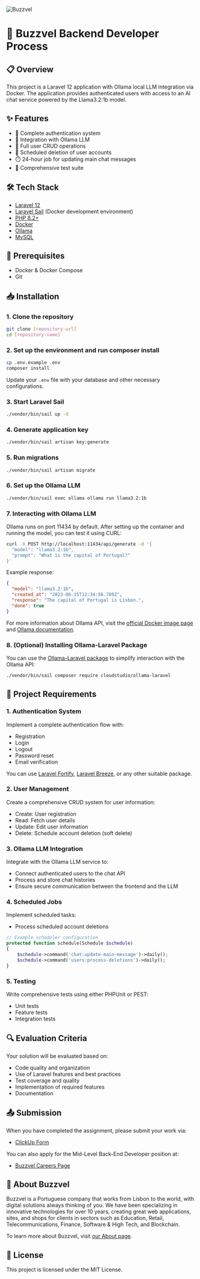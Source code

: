 ![Buzzvel](/profile/banner/buzzvel-banner.png)

# 🚀 Buzzvel Backend Developer Process

## 📋 Overview

This project is a Laravel 12 application with Ollama local LLM integration via Docker. The application provides authenticated users with access to an AI chat service powered by the Llama3.2:1b model.

## ✨ Features

- 🔐 Complete authentication system
- 🤖 Integration with Ollama LLM
- 👤 Full user CRUD operations
- 🔄 Scheduled deletion of user accounts
- ⏱️ 24-hour job for updating main chat messages
- 🧪 Comprehensive test suite

## 🛠️ Tech Stack

- [Laravel 12](https://laravel.com/docs/12.x)
- [Laravel Sail](https://laravel.com/docs/12.x/sail) (Docker development environment)
- [PHP 8.2+](https://www.php.net/releases/8.2/en.php)
- [Docker](https://docs.docker.com/get-started/)
- [Ollama](https://hub.docker.com/r/ollama/ollama)
- [MySQL](https://dev.mysql.com/doc/)

## 🚦 Prerequisites

- Docker & Docker Compose
- Git

## 📥 Installation

### 1. Clone the repository

```bash
git clone [repository-url]
cd [repository-name]
```

### 2. Set up the environment and run composer install

```bash
cp .env.example .env
composer install
```

Update your `.env` file with your database and other necessary configurations.

### 3. Start Laravel Sail

```bash
./vendor/bin/sail up -d
```

### 4. Generate application key

```bash
./vendor/bin/sail artisan key:generate
```

### 5. Run migrations

```bash
./vendor/bin/sail artisan migrate
```

### 6. Set up the Ollama LLM

```bash
./vendor/bin/sail exec ollama ollama run llama3.2:1b
```

### 7. Interacting with Ollama LLM

Ollama runs on port 11434 by default. After setting up the container and running the model, you can test it using CURL:

```bash
curl -X POST http://localhost:11434/api/generate -d '{
  "model": "llama3.2:1b",
  "prompt": "What is the capital of Portugal?"
}'
```

Example response:
```json
{
  "model": "llama3.2:1b",
  "created_at": "2023-06-15T12:34:56.789Z",
  "response": "The capital of Portugal is Lisbon.",
  "done": true
}
```

For more information about Ollama API, visit the [official Docker image page](https://hub.docker.com/r/ollama/ollama) and [Ollama documentation](https://github.com/ollama/ollama).

### 8. (Optional) Installing Ollama-Laravel Package

You can use the [Ollama-Laravel package](https://github.com/cloudstudio/ollama-laravel) to simplify interaction with the Ollama API:

```bash
./vendor/bin/sail composer require cloudstudio/ollama-laravel
```

## 🧩 Project Requirements

### 1. Authentication System

Implement a complete authentication flow with:
- Registration
- Login
- Logout
- Password reset
- Email verification

You can use [Laravel Fortify](https://laravel.com/docs/12.x/fortify), [Laravel Breeze](https://laravel.com/docs/12.x/starter-kits#laravel-breeze), or any other suitable package.

### 2. User Management

Create a comprehensive CRUD system for user information:
- Create: User registration
- Read: Fetch user details
- Update: Edit user information
- Delete: Schedule account deletion (soft delete)

### 3. Ollama LLM Integration

Integrate with the Ollama LLM service to:
- Connect authenticated users to the chat API
- Process and store chat histories
- Ensure secure communication between the frontend and the LLM

### 4. Scheduled Jobs

Implement scheduled tasks:
- Process scheduled account deletions

```php
// Example scheduler configuration
protected function schedule(Schedule $schedule)
{
    $schedule->command('chat:update-main-message')->daily();
    $schedule->command('users:process-deletions')->daily();
}
```

### 5. Testing

Write comprehensive tests using either PHPUnit or PEST:
- Unit tests
- Feature tests
- Integration tests

## 🔍 Evaluation Criteria

Your solution will be evaluated based on:
- Code quality and organization
- Use of Laravel features and best practices
- Test coverage and quality
- Implementation of required features
- Documentation

## 📤 Submission

When you have completed the assignment, please submit your work via:

- [ClickUp Form](https://forms.clickup.com/6647387/f/6avjv-18455/PLUYAZ40HA3XTQOEFW)

You can also apply for the Mid-Level Back-End Developer position at:

- [Buzzvel Careers Page](https://buzzvel.com/careers/mid-level-back-end-developer)

## 🏢 About Buzzvel

Buzzvel is a Portuguese company that works from Lisbon to the world, with digital solutions always thinking of you. We have been specializing in innovative technologies for over 10 years, creating great web applications, sites, and shops for clients in sectors such as Education, Retail, Telecommunications, Finance, Software & High Tech, and Blockchain.

To learn more about Buzzvel, visit [our About page](https://buzzvel.com/about).

## 📝 License

This project is licensed under the MIT License.
